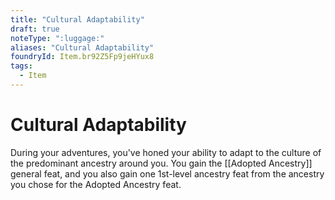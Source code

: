 ```yaml
---
title: "Cultural Adaptability"
draft: true
noteType: ":luggage:"
aliases: "Cultural Adaptability"
foundryId: Item.br92Z5Fp9jeHYux8
tags:
  - Item
---
```


# Cultural Adaptability

During your adventures, you've honed your ability to adapt to the culture of the predominant ancestry around you. You gain the [[Adopted Ancestry]] general feat, and you also gain one 1st-level ancestry feat from the ancestry you chose for the Adopted Ancestry feat.
